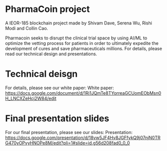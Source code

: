 # PharmaCoin project
A IEOR-185 blockchain project made by Shivam Dave, Serena Wu, Rishi Modi and Collin Cao.

Pharmacoin seeks to disrupt the clinical trial space by using AI/ML to optimize the vetting process for patients in order to ultimately expedite the development of cures and save pharmaceuticals millions. For details, please read our technical design and presentations.


# Technical deisgn
For details, please see our white paper:
White paper: https://docs.google.com/document/d/1Ri1JQmTe8TYorreaGCUomEObMsn0H_LNCXZeHcj2W84/edit

# Final presentation slides
For our final presentation, please see our slides:
Presentation: https://docs.google.com/presentation/d/18vw5JF4Hv8JGFfykQ9j07njN0TRG470yOPvyHNOPe8M/edit?pli=1#slide=id.g56d208fad0_0_0